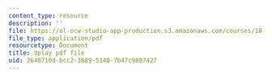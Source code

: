 ```yaml
---
content_type: resource
description: ''
file: https://ol-ocw-studio-app-production.s3.amazonaws.com/courses/18-06sc-linear-algebra-fall-2011/2640710dbcc2368951407b47c9807427_23LLB9mNJvc.pdf
file_type: application/pdf
resourcetype: Document
title: 3play pdf file
uid: 2640710d-bcc2-3689-5140-7b47c9807427
---
```


